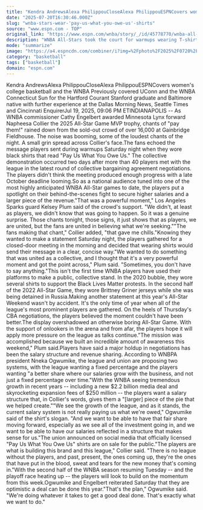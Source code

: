 ```yaml
---
title: "Kendra AndrewsAlexa PhilippouCloseAlexa PhilippouESPNCovers women's college basketball and the WNBA"
date: "2025-07-20T16:30:46.000Z"
slug: "wnba-stars-wear-'pay-us-what-you-owe-us'-shirts"
source: "www.espn.com - TOP"
original_link: "https://www.espn.com/wnba/story/_/id/45778770/wnba-all-stars-wear-pay-us-owe-us-warmup-shirts"
description: "WNBA All-Stars took the court for warmups wearing T-shirts that read 'Pay Us What You Owe Us,' a reference to the players' biggest gripe during the ongoing CBA negotiations."
mode: "summarize"
image: "https://a4.espncdn.com/combiner/i?img=%2Fphoto%2F2025%2F0720%2Fr1521151_1296x729_16%2D9.jpg"
category: "basketball"
tags: ["basketball"]
domain: "espn.com"
---
```

Kendra AndrewsAlexa PhilippouCloseAlexa PhilippouESPNCovers women's college basketball and the WNBA
Previously covered UConn and the WNBA Connecticut Sun for the Hartford Courant
Stanford graduate and Baltimore native with further experience at the Dallas Morning News, Seattle Times and Cincinnati EnquirerJul 19, 2025, 09:06 PM ETINDIANAPOLIS -- As WNBA commissioner Cathy Engelbert awarded Minnesota Lynx forward Napheesa Collier the 2025 All-Star Game MVP trophy, chants of "pay them!" rained down from the sold-out crowd of over 16,000 at Gainbridge Fieldhouse. The noise was booming, some of the loudest chants of the night. A small grin spread across Collier's face.The fans echoed the message players sent during warmups Saturday night when they wore black shirts that read "Pay Us What You Owe Us." The collective demonstration occurred two days after more than 40 players met with the league in the latest round of collective bargaining agreement negotiations. The players didn't think the meeting produced enough progress with a late October deadline looming.So as a national audience tuned into one of the most highly anticipated WNBA All-Star games to date, the players put a spotlight on their behind-the-scenes fight to secure higher salaries and a larger piece of the revenue."That was a powerful moment," Los Angeles Sparks guard Kelsey Plum said of the crowd's support. "We didn't, at least as players, we didn't know that was going to happen. So it was a genuine surprise. Those chants tonight, those signs, it just shows that as players, we are united, but the fans are united in believing what we're seeking.""The fans making that chant," Collier added, "that gave me chills."Knowing they wanted to make a statement Saturday night, the players gathered for a closed-door meeting in the morning and decided that wearing shirts would send their message in a clear, concise way."We wanted to do something that was united as a collective, and I thought that it's a very powerful moment and got the point across," Plum said. "Sometimes, you don't have to say anything."This isn't the first time WNBA players have used their platforms to make a public, collective stand. In the 2020 bubble, they wore several shirts to support the Black Lives Matter protests. In the second half of the 2022 All-Star Game, they wore Brittney Griner jerseys while she was being detained in Russia.Making another statement at this year's All-Star Weekend wasn't by accident. It's the only time of year when all of the league's most prominent players are gathered. On the heels of Thursday's CBA negotiations, the players believed the moment couldn't have been better.The display overshadowed an otherwise boring All-Star Game. With the support of onlookers in the arena and from afar, the players hope it will apply more pressure on the league as talks continue."The mission was accomplished because we built an incredible amount of awareness this weekend," Plum said.Players have said a major holdup in negotiations has been the salary structure and revenue sharing. According to WNBPA president Nneka Ogwumike, the league and union are proposing two systems, with the league wanting a fixed percentage and the players wanting "a better share where our salaries grow with the business, and not just a fixed percentage over time."With the WNBA seeing tremendous growth in recent years -- including a new $2.2 billion media deal and skyrocketing expansion fees of $250 million -- the players want a salary structure that, in Collier's words, gives them a "[larger] piece of the pie that we helped create.""We see the growth of the league, and as it stands, the current salary system is not really paying us what we're owed," Ogwumike said of the shirt's slogan. "And we want to be able to have that fair share moving forward, especially as we see all of the investment going in, and we want to be able to have our salaries reflected in a structure that makes sense for us."The union announced on social media that officially licensed "Pay Us What You Owe Us" shirts are on sale for the public."The players are what is building this brand and this league," Collier said. "There is no league without the players, and past, present, the ones coming up, they're the ones that have put in the blood, sweat and tears for the new money that's coming in."With the second half of the WNBA season resuming Tuesday -- and the playoff race heating up -- the players will look to build on the momentum from this week.Ogwumike and Engelbert reiterated Saturday that they are optimistic a deal can be done this year."That's the plan," Ogwumike said. "We're doing whatever it takes to get a good deal done. That's exactly what we want to do."